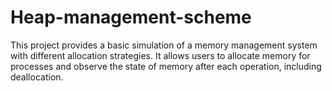 # Heap-management-scheme
This project provides a basic simulation of a memory management system with different allocation strategies. It allows users to allocate memory for processes and observe the state of memory after each operation, including deallocation.
